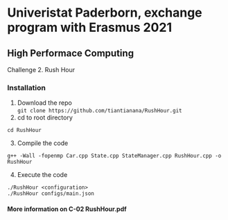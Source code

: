 # Univeristat Paderborn, exchange program with Erasmus 2021
## High Performace Computing
Challenge 2. Rush Hour

### Installation
1. Download the repo <br/>
```git clone https://github.com/tiantianana/RushHour.git```
2. cd to root directory
```
cd RushHour
```
3. Compile the code
```
g++ -Wall -fopenmp Car.cpp State.cpp StateManager.cpp RushHour.cpp -o RushHour
```
4. Execute the code
```
./RushHour <configuration>
./RushHour configs/main.json
```
#### More information on C-02 RushHour.pdf
